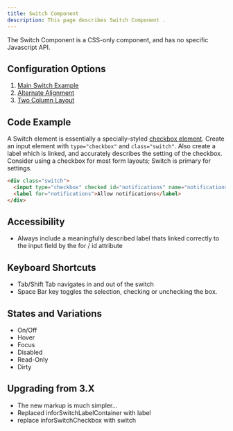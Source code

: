 ```yaml
---
title: Switch Component 
description: This page describes Switch Component .
---
```


The Switch Component is a CSS-only component, and has no specific Javascript API.

## Configuration Options

1. [Main Switch Example]( ../components/switch/example-index)
2. [Alternate Alignment]( ../components/switch/example-alignment)
3. [Two Column Layout]( ../components/switch/example-two-columns)

## Code Example

A Switch element is essentially a specially-styled [checkbox element]( ../components/checkboxes). Create an input element with `type="checkbox"` and `class="switch"`. Also create a label which is linked, and accurately describes the setting of the checkbox. Consider using a checkbox for most form layouts; Switch is primary for settings.

```html
<div class="switch">
  <input type="checkbox" checked id="notifications" name="notifications" class="switch" />
  <label for="notifications">Allow notifications</label>
</div>
```

## Accessibility

- Always include a meaningfully described label thats linked correctly to the input field by the for / id attribute

## Keyboard Shortcuts

- Tab/Shift Tab navigates in and out of the switch
- Space Bar key toggles the selection, checking or unchecking the box.

## States and Variations

- On/Off
- Hover
- Focus
- Disabled
- Read-Only
- Dirty

## Upgrading from 3.X

- The new markup is much simpler...
- Replaced inforSwitchLabelContainer with label
- replace inforSwitchCheckbox with switch
